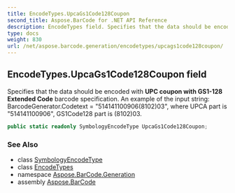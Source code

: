 ```yaml
---
title: EncodeTypes.UpcaGs1Code128Coupon
second_title: Aspose.BarCode for .NET API Reference
description: EncodeTypes field. Specifies that the data should be encoded with UPC coupon with GS1128 Extended Code barcode specification. An example of the input string BarcodeGenerator.Codetext  514141100906810203 where UPCA part is 514141100906 GS1Code128 part is 810203
type: docs
weight: 830
url: /net/aspose.barcode.generation/encodetypes/upcags1code128coupon/
---
```

## EncodeTypes.UpcaGs1Code128Coupon field

Specifies that the data should be encoded with **UPC coupon with GS1-128 Extended Code** barcode specification. An example of the input string: BarcodeGenerator.Codetext = "514141100906(8102)03", where UPCA part is "514141100906", GS1Code128 part is (8102)03.

```csharp
public static readonly SymbologyEncodeType UpcaGs1Code128Coupon;
```

### See Also

* class [SymbologyEncodeType](../../symbologyencodetype/)
* class [EncodeTypes](../)
* namespace [Aspose.BarCode.Generation](../../encodetypes/)
* assembly [Aspose.BarCode](../../../)


